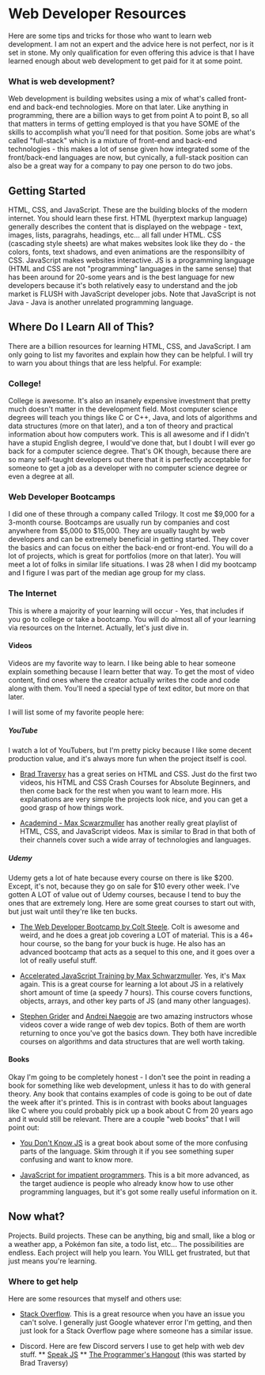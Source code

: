 # Web Developer Resources
Here are some tips and tricks for those who want to learn web development. I am not an expert and the advice here is not perfect, nor is
it set in stone. My only qualification for even offering this advice is that I have learned enough about web development to get paid for
it at some point.

### What is web development?
Web development is building websites using a mix of what's called front-end and back-end technologies. More on that later. Like anything
in programming, there are a billion ways to get from point A to point B, so all that matters in terms of getting employed is that you 
have SOME of the skills to accomplish what you'll need for that position. Some jobs are what's called "full-stack" which is a mixture of 
front-end and back-end technologies - this makes a lot of sense given how integrated some of the front/back-end languages are now, but
cynically, a full-stack position can also be a great way for a company to pay one person to do two jobs.

## Getting Started

HTML, CSS, and JavaScript. These are the building blocks of the modern internet. You should learn these first. HTML (hyerptext markup
language) generally describes the content that is displayed on the webpage - text, images, lists, paragrahs, headings, etc... all fall 
under HTML. CSS (cascading style sheets) are what makes websites look like they do - the colors, fonts, text shadows, and even 
animations are the responsilbity of CSS. JavaScript makes websites interactive. JS is a programming language (HTML and CSS are not 
"programming" languages in the same sense) that has been around for 20-some years and is the best language for new developers because 
it's both relatively easy to understand and the job market is FLUSH with JavaScript developer jobs. Note that JavaScript is not Java - 
Java is another unrelated programming language.

## Where Do I Learn All of This?
There are a billion resources for learning HTML, CSS, and JavaScript. I am only going to list my favorites and explain how they can be 
helpful. I will try to warn you about things that are less helpful. For example:

### College!
College is awesome. It's also an insanely expensive investment that pretty much doesn't matter in the development field. Most computer 
science degrees will teach you things like C or C++, Java, and lots of algorithms and data structures (more on that later), and a ton of
theory and practical information about how computers work. This is all awesome and if I didn't have a stupid English degree, I would've 
done that, but I doubt I will ever go back for a computer science degree. That's OK though, because there are so many self-taught 
developers out there that it is perfectly acceptable for someone to get a job as a developer with no computer science degree or even a 
degree at all. 

### Web Developer Bootcamps
I did one of these through a company called Trilogy. It cost me $9,000 for a 3-month course. Bootcamps are usually run by companies and 
cost anywhere from $5,000 to $15,000. They are usually taught by web developers and can be extremely beneficial in getting started. They 
cover the basics and can focus on either the back-end or front-end. You will do a lot of projects, which is great for portfolios (more 
on that later). You will meet a lot of folks in similar life situations. I was 28 when I did my bootcamp and I figure I was part of the 
median age group for my class. 

### The Internet
This is where a majority of your learning will occur - Yes, that includes if you go to college or take a bootcamp. You will do almost 
all of your learning via resources on the Internet. Actually, let's just dive in.

#### Videos
Videos are my favorite way to learn. I like being able to hear someone explain something because I learn better that way. To get the 
most of video content, find ones where the creator actually writes the code and code along with them. You'll need a special type of
text editor, but more on that later.

I will list some of my favorite people here:

##### YouTube
I watch a lot of YouTubers, but I'm pretty picky because I like some decent production value, and it's always more fun when the 
project itself is cool. 
* [Brad Traversy](https://www.youtube.com/playlist?list=PLillGF-RfqbZTASqIqdvm1R5mLrQq79CU) has a great series on HTML and CSS. Just 
 do the first two videos, his HTML and CSS Crash Courses for Absolute Beginners, and then come back for the rest when you want to learn 
 more. His explanations are very simple the projects look nice, and you can get a good grasp of how things work.
 
* [Academind - Max Scwarzmuller](https://www.youtube.com/playlist?list=PL55RiY5tL51rv_vo3TM3Byu71RYchX_l_) has another really great 
 playlist of HTML, CSS, and JavaScript videos. Max is similar to Brad in that both of their channels cover such a wide array of 
 technologies and languages.
 
 ##### Udemy
Udemy gets a lot of hate because every course on there is like $200. Except, it's not, because they go on sale for $10 every other 
 week. I've gotten A LOT of value out of Udemy courses, because I tend to buy the ones that are extremely long. Here are some great 
 courses to start out with, but just wait until they're like ten bucks.
 
* [The Web Developer Bootcamp by Colt Steele](https://www.udemy.com/the-web-developer-bootcamp/). Colt is awesome and weird, and he 
 does a great job covering a LOT of material. This is a 46+ hour course, so the bang for your buck is huge. He also has an advanced
 bootcamp that acts as a sequel to this one, and it goes over a lot of really useful stuff.
 
* [Accelerated JavaScript Training by Max Schwarzmuller](https://www.udemy.com/javascript-bootcamp-2016/). Yes, it's Max again. This
 is a great course for learning a lot about JS in a relatively short amount of time (a speedy 7 hours). This course covers functions,
 objects, arrays, and other key parts of JS (and many other languages).
 
 * [Stephen Grider](https://www.udemy.com/user/sgslo/) and [Andrei Naegoie](https://www.udemy.com/user/andrei-neagoie/) are two amazing
 instructors whose videos cover a wide range of web dev topics. Both of them are worth returning to once you've got the basics down. 
 They both have incredible courses on algorithms and data structures that are well worth taking. 
 
 #### Books
 Okay I'm going to be completely honest - I don't see the point in reading a book for something like web development, unless it has to
 do with general theory. Any book that contains examples of code is going to be out of date the week after it's printed. This is in 
 contrast with books about languages like C where you could probably pick up a book about C from 20 years ago and it would still be 
 relevant. There are a couple "web books" that I will point out:
 
 * [You Don't Know JS](https://github.com/getify/You-Dont-Know-JS) is a great book about some of the more confusing parts of the 
 language. Skim through it if you see something super confusing and want to know more.
 
 * [JavaScript for impatient programmers](http://exploringjs.com/impatient-js/). This is a bit more advanced, as the target audience is 
 people who already know how to use other programming languages, but it's got some really useful information on it.


## Now what?
Projects. Build projects. These can be anything, big and small, like a blog or a weather app, a Pokémon fan site, a todo list, etc... 
The possibilities are endless. Each project will help you learn. You WILL get frustrated, but that just means you're learning.

### Where to get help
Here are some resources that myself and others use: 
* [Stack Overflow](https://stackoverflow.com/). This is a great resource when you have an issue you can't solve. I generally just Google 
whatever error I'm getting, and then just look for a Stack Overflow page where someone has a similar issue.

* Discord. Here are few Discord servers I use to get help with web dev stuff. 
** [Speak JS](https://discord.gg/Xdj4Yz)
** [The Programmer's Hangout](https://discord.me/coding) (this was started by Brad Traversy)
